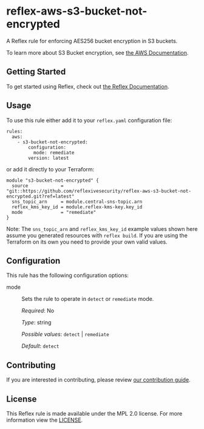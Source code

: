 # reflex-aws-s3-bucket-not-encrypted
A Reflex rule for enforcing AES256 bucket encryption in S3 buckets.

To learn more about S3 Bucket encryption, see [the AWS Documentation](https://docs.aws.amazon.com/AmazonS3/latest/dev/serv-side-encryption.html).

## Getting Started
To get started using Reflex, check out [the Reflex Documentation](https://docs.cloudmitigator.com/).

## Usage
To use this rule either add it to your `reflex.yaml` configuration file:  
```
rules:
  aws:
    - s3-bucket-not-encrypted:
        configuration:
          mode: remediate
        version: latest
```

or add it directly to your Terraform:  
```
module "s3-bucket-not-encrypted" {
  source            = "git::https://github.com/reflexivesecurity/reflex-aws-s3-bucket-not-encrypted.git?ref=latest"
  sns_topic_arn     = module.central-sns-topic.arn
  reflex_kms_key_id = module.reflex-kms-key.key_id
  mode              = "remediate"
}
```

Note: The `sns_topic_arn` and `reflex_kms_key_id` example values shown here assume you generated resources with `reflex build`. If you are using the Terraform on its own you need to provide your own valid values.

## Configuration
This rule has the following configuration options:

<dl>
  <dt>mode</dt>
  <dd>
  <p>Sets the rule to operate in <code>detect</code> or <code>remediate</code> mode.</p>

  <em>Required</em>: No  

  <em>Type</em>: string

  <em>Possible values</em>: `detect` | `remediate`  

  <em>Default</em>: `detect`
  </dd>
</dl>

## Contributing
If you are interested in contributing, please review [our contribution guide](https://docs.cloudmitigator.com/about/contributing.html).

## License
This Reflex rule is made available under the MPL 2.0 license. For more information view the [LICENSE](https://github.com/reflexivesecurity/reflex-aws-s3-bucket-not-encrypted/blob/master/LICENSE).

